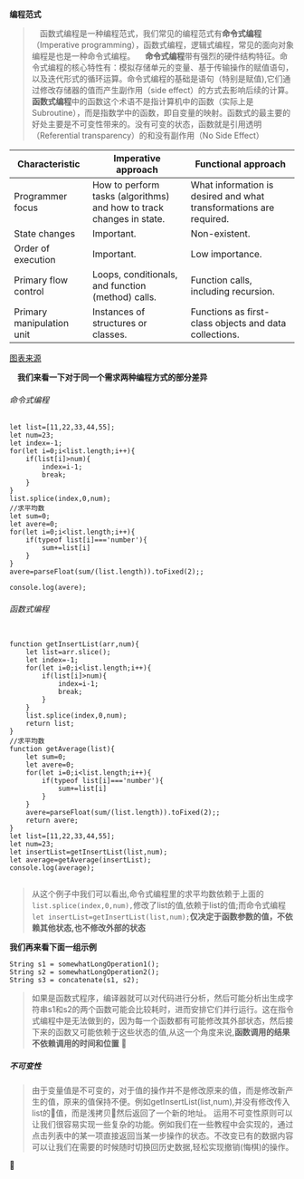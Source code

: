 **编程范式**

>  　函数式编程是一种编程范式，我们常见的编程范式有<b>命令式编程</b>（Imperative programming），函数式编程，逻辑式编程，常见的面向对象编程是也是一种命令式编程。
 　<b>命令式编程</b>带有强烈的硬件结构特征。命令式编程的核心特性有：模拟存储单元的变量、基于传输操作的赋值语句，以及迭代形式的循环运算。命令式编程的基础是语句（特别是赋值),它们通过修改存储器的值而产生副作用（side effect）的方式去影响后续的计算。
 <b>函数式编程</b>中的函数这个术语不是指计算机中的函数（实际上是Subroutine），而是指数学中的函数，即自变量的映射。函数式的最主要的好处主要是不可变性带来的。没有可变的状态，函数就是引用透明（Referential transparency）的和没有副作用（No Side Effect）
<table>
<thead>
<tr>
<th>Characteristic</th>
<th>Imperative approach</th>
<th>Functional approach</th>
</tr>
</thead>
<tbody>
<tr>
<td>Programmer focus</td>
<td>How to perform tasks (algorithms) and how to track changes in state.</td>
<td>What information is desired and what transformations are required.</td>
</tr>
<tr>
<td>State changes</td>
<td class="x-hidden-focus">Important.</td>
<td>Non-existent.</td>
</tr>
<tr>
<td>Order of execution</td>
<td>Important.</td>
<td>Low importance.</td>
</tr>
<tr>
<td>Primary flow control</td>
<td>Loops, conditionals, and function (method) calls.</td>
<td>Function calls, including recursion.</td>
</tr>
<tr>
<td>Primary manipulation unit</td>
<td>Instances of structures or classes.</td>
<td>Functions as first-class objects and data collections.</td>
</tr>
</tbody>
</table>

[图表来源](https://docs.microsoft.com/en-us/dotnet/csharp/programming-guide/concepts/linq/functional-programming-vs-imperative-programming)    

   
　<b>我们来看一下对于同一个需求两种编程方式的部分差异</b>
######  命令式编程

```
let list=[11,22,33,44,55];
let num=23;
let index=-1;
for(let i=0;i<list.length;i++){
    if(list[i]>num){
        index=i-1;
        break;
    }
}
list.splice(index,0,num);
//求平均数
let sum=0;
let avere=0;
for(let i=0;i<list.length;i++){
    if(typeof list[i]==='number'){
        sum+=list[i]
    }
}
avere=parseFloat(sum/(list.length)).toFixed(2);;

console.log(avere);

```
######  函数式编程
```

function getInsertList(arr,num){
    let list=arr.slice();
    let index=-1;
    for(let i=0;i<list.length;i++){
        if(list[i]>num){
            index=i-1;
            break;
        }
    }
    list.splice(index,0,num);
    return list;
}
//求平均数
function getAverage(list){
    let sum=0;
    let avere=0;
    for(let i=0;i<list.length;i++){
        if(typeof list[i]==='number'){
            sum+=list[i]
        }
    }
    avere=parseFloat(sum/(list.length)).toFixed(2);;
    return avere;
}
let list=[11,22,33,44,55];
let num=23;
let insertList=getInsertList(list,num);
let average=getAverage(insertList);
console.log(average);


```
> 从这个例子中我们可以看出,命令式编程里的求平均数依赖于上面的 
> ```list.splice(index,0,num),```修改了list的值,依赖于list的值;而命令式编程
> ```let insertList=getInsertList(list,num);```<b>仅决定于函数参数的值，不依赖其他状态,也不修改外部的状态</b>

<b>我们再来看下面一组示例</b>
```
String s1 = somewhatLongOperation1();
String s2 = somewhatLongOperation2();
String s3 = concatenate(s1, s2);
````

>如果是函数式程序，编译器就可以对代码进行分析，然后可能分析出生成字符串s1和s2的两个函数可能会比较耗时，进而安排它们并行运行。这在指令式编程中是无法做到的，因为每一个函数都有可能修改其外部状态，然后接下来的函数又可能依赖于这些状态的值,从这一个角度来说,<b>函数调用的结果不依赖调用的时间和位置</b>



##### 不可变性
>由于变量值是不可变的，对于值的操作并不是修改原来的值，而是修改新产生的值，原来的值保持不便。例如getInsertList(list,num),并没有修改传入list的值，而是浅拷贝然后返回了一个新的地址。
运用不可变性原则可以让我们很容易实现一些复杂的功能。例如我们在一些教程中会实现的，通过点击列表中的某一项直接返回当某一步操作的状态。不改变已有的数据内容可以让我们在需要的时候随时切换回历史数据,轻松实现撤销(悔棋)的操作。




 



